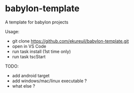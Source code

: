 # babylon-template
A template for babylon projects
 
Usage:
 - git clone https://github.com/ekureuil/babylon-template.git
 - open in VS Code
 - run task install (1st time only)
 - run task tscStart

TODO:
 - add android target
 - add windows/mac/linux executable ?
 - what else ?

